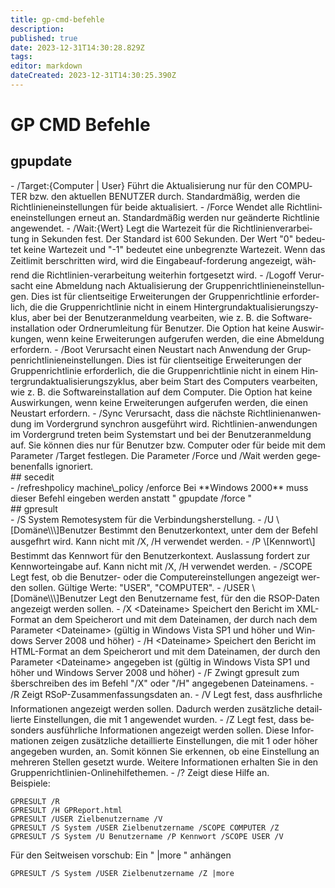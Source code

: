 ```yaml
---
title: gp-cmd-befehle
description: 
published: true
date: 2023-12-31T14:30:28.829Z
tags: 
editor: markdown
dateCreated: 2023-12-31T14:30:25.390Z
---
```


# GP CMD Befehle

## <span class="mw-headline" id="bkmrk-gpupdate-1">gpupdate</span>

<div class="vector-body" id="bkmrk-%2Ftarget%3A%7Bcomputer-%7C-"><div class="mw-body-content mw-content-ltr" dir="ltr" lang="de"><div class="mw-parser-output">- /Target:{Computer | User}  
    Führt die Aktualisierung nur für den COMPUTER bzw. den aktuellen BENUTZER durch. Standardmäßig, werden die Richtlinieneinstellungen für beide aktualisiert.
- /Force  
    Wendet alle Richtlinieneinstellungen erneut an. Standardmäßig werden nur geänderte Richtlinie angewendet.
- /Wait:{Wert}  
    Legt die Wartezeit für die Richtlinienverarbeitung in Sekunden fest. Der Standard ist 600 Sekunden. Der Wert "0" bedeutet keine Wartezeit und "-1" bedeutet eine unbegrenzte Wartezeit. Wenn das Zeitlimit &#129;berschritten wird, wird die Eingabeauf-forderung angezeigt, während die Richtlinien-verarbeitung weiterhin fortgesetzt wird.
- /Logoff  
    Verursacht eine Abmeldung nach Aktualisierung der Gruppenrichtlinieneinstellungen. Dies ist für clientseitige Erweiterungen der Gruppenrichtlinie erforderlich, die die Gruppenrichtlinie nicht in einem Hintergrundaktualisierungszyklus, aber bei der Benutzeranmeldung vearbeiten, wie z. B. die Softwareinstallation oder Ordnerumleitung für Benutzer. Die Option hat keine Auswirkungen, wenn keine Erweiterungen aufgerufen werden, die eine Abmeldung erfordern.
- /Boot  
    Verursacht einen Neustart nach Anwendung der Gruppenrichtlinieneinstellungen. Dies ist für clientseitige Erweiterungen der Gruppenrichtlinie erforderlich, die die Gruppenrichtlinie nicht in einem Hintergrundaktualisierungszyklus, aber beim Start des Computers vearbeiten, wie z. B. die Softwareinstallation auf dem Computer. Die Option hat keine Auswirkungen, wenn keine Erweiterungen aufgerufen werden, die einen Neustart erfordern.
- /Sync  
    Verursacht, dass die nächste Richtlinienanwendung im Vordergrund synchron ausgeführt wird. Richtlinien-anwendungen im Vordergrund treten beim Systemstart und bei der Benutzeranmeldung auf. Sie können dies nur für Benutzer bzw. Computer oder für beide mit dem Parameter /Target festlegen. Die Parameter /Force und /Wait werden gegebenenfalls ignoriert.

</div></div></div>## <span class="mw-headline" id="bkmrk-secedit-1">secedit</span>

<div class="vector-body" id="bkmrk-%2Frefreshpolicy-machi"><div class="mw-body-content mw-content-ltr" dir="ltr" lang="de"><div class="mw-parser-output">- /refreshpolicy machine\_policy /enforce  
    Bei **Windows 2000** muss dieser Befehl eingeben werden anstatt " gpupdate /force "

</div></div></div>## <span class="mw-headline" id="bkmrk-gpresult-1">gpresult</span>

<div class="vector-body" id="bkmrk-%2Fs-systemremotesyste"><div class="mw-body-content mw-content-ltr" dir="ltr" lang="de"><div class="mw-parser-output">- /S System  
    Remotesystem für die Verbindungsherstellung.
- /U \[Domäne\\\]Benutzer  
    Bestimmt den Benutzerkontext, unter dem der Befehl ausgef&#129;hrt wird. Kann nicht mit /X, /H verwendet werden.
- /P \[Kennwort\]  
    Bestimmt das Kennwort für den Benutzerkontext. Auslassung fordert zur Kennworteingabe auf. Kann nicht mit /X, /H verwendet werden.
- /SCOPE  
    Legt fest, ob die Benutzer- oder die Computereinstellungen angezeigt werden sollen. Gültige Werte: "USER", "COMPUTER".
- /USER \[Domäne\\\]Benutzer  
    Legt den Benutzername fest, für den die RSOP-Daten angezeigt werden sollen.
- /X &lt;Dateiname&gt;  
    Speichert den Bericht im XML-Format an dem Speicherort und mit dem Dateinamen, der durch nach dem Parameter &lt;Dateiname&gt; (gültig in Windows Vista SP1 und höher und Windows Server 2008 und höher)
- /H &lt;Dateiname&gt;  
    Speichert den Bericht im HTML-Format an dem Speicherort und mit dem Dateinamen, der durch den Parameter &lt;Dateiname&gt; angegeben ist (gültig in Windows Vista SP1 und höher und Windows Server 2008 und höher)
- /F  
    Zwingt gpresult zum šberschreiben des im Befehl "/X" oder "/H" angegebenen Dateinamens.
- /R  
    Zeigt RSoP-Zusammenfassungsdaten an.
- /V  
    Legt fest, dass ausf&#129;hrliche Informationen angezeigt werden sollen. Dadurch werden zusätzliche detaillierte Einstellungen, die mit 1 angewendet wurden.
- /Z  
    Legt fest, dass besonders ausführliche Informationen angezeigt werden sollen. Diese Informationen zeigen zusätzliche detaillierte Einstellungen, die mit 1 oder höher angegeben wurden, an. Somit können Sie erkennen, ob eine Einstellung an mehreren Stellen gesetzt wurde. Weitere Informationen erhalten Sie in den Gruppenrichtlinien-Onlinehilfethemen.
- /?  
    Zeigt diese Hilfe an.

</div></div></div>  
Beispiele:

```
GPRESULT /R
GPRESULT /H GPReport.html
GPRESULT /USER Zielbenutzername /V
GPRESULT /S System /USER Zielbenutzername /SCOPE COMPUTER /Z
GPRESULT /S System /U Benutzername /P Kennwort /SCOPE USER /V
```

  
Für den Seitweisen vorschub: Ein " |more " anhängen

```
GPRESULT /S System /USER Zielbenutzername /Z |more
```
